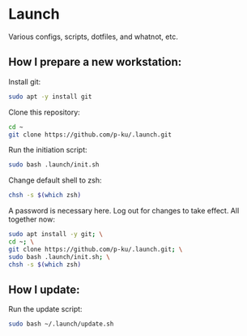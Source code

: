 # Launch

Various configs, scripts, dotfiles, and whatnot, etc.

## How I prepare a new workstation:
Install git:
```bash
sudo apt -y install git
```
Clone this repository:
```bash
cd ~
git clone https://github.com/p-ku/.launch.git
```
Run the initiation script:
```bash
sudo bash .launch/init.sh
```
Change default shell to zsh:
```bash
chsh -s $(which zsh)
```
A password is necessary here. Log out for changes to take effect.
All together now:
```bash
sudo apt install -y git; \
cd ~; \
git clone https://github.com/p-ku/.launch.git; \
sudo bash .launch/init.sh; \
chsh -s $(which zsh)
```
## How I update:
Run the update script:
```bash
sudo bash ~/.launch/update.sh
```
